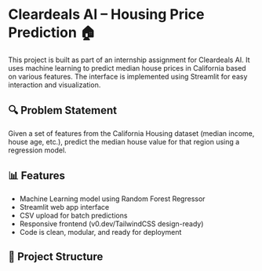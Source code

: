 # Cleardeals AI – Housing Price Prediction 🏠

This project is built as part of an internship assignment for Cleardeals AI. It uses machine learning to predict median house prices in California based on various features. The interface is implemented using Streamlit for easy interaction and visualization.

## 🔍 Problem Statement

Given a set of features from the California Housing dataset (median income, house age, etc.), predict the median house value for that region using a regression model.

## 📊 Features

- Machine Learning model using Random Forest Regressor
- Streamlit web app interface
- CSV upload for batch predictions
- Responsive frontend (v0.dev/TailwindCSS design-ready)
- Code is clean, modular, and ready for deployment

## 📁 Project Structure

